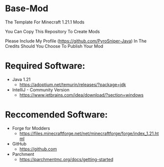 # Base-Mod
The Template For Minecraft 1.21.1 Mods

You Can Copy This Repository To Create Mods

Please Include My Profile (https://github.com/PyroSniper-Java) In The Credits Should You Choose To Publish Your Mod

# Required Software:
- Java 1.21
  - https://adoptium.net/temurin/releases/?package=jdk
- IntelliJ - Community Version
  - https://www.jetbrains.com/idea/download/?section=windows

# Reccomended Software:
- Forge for Modders
  - https://files.minecraftforge.net/net/minecraftforge/forge/index_1.21.html
- GitHub
  - https://github.com
- Parchment
  - https://parchmentmc.org/docs/getting-started
